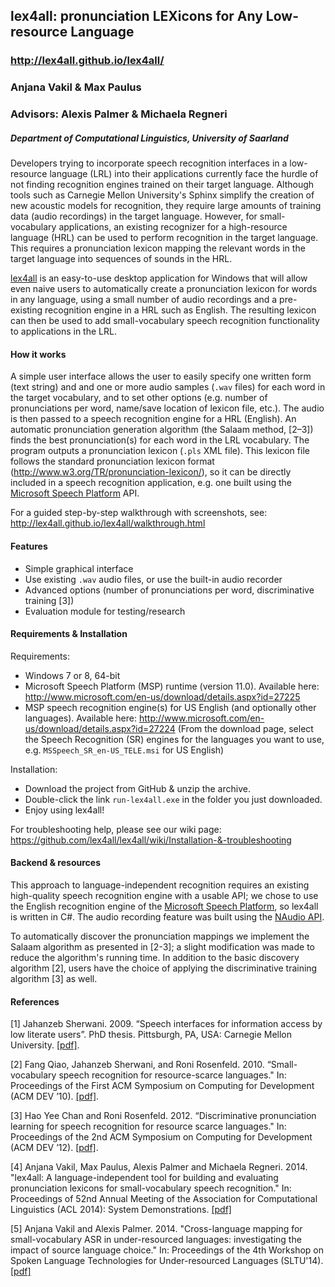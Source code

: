 ## lex4all: pronunciation LEXicons for Any Low-resource Language
### http://lex4all.github.io/lex4all/


### Anjana Vakil & Max Paulus
### Advisors: Alexis Palmer & Michaela Regneri
##### Department of Computational Linguistics, University of Saarland

Developers trying to incorporate speech recognition interfaces in a low-resource language (LRL) into their applications currently face the hurdle of not finding recognition engines trained on their target language. Although tools such as Carnegie Mellon University's Sphinx simplify the creation of new acoustic models for recognition, they require large amounts of training data (audio recordings) in the target language. However, for small-vocabulary applications, an existing recognizer for a high-resource language (HRL) can be used to perform recognition in the target language. This requires a pronunciation lexicon mapping the relevant words in the target language into sequences of sounds in the HRL.

[lex4all](https://github.com/lex4all/lex4all) is an easy-to-use desktop application for Windows that will allow even naive users to automatically create a pronunciation lexicon for words in any language, using a small number of audio recordings and a pre-existing recognition engine in a HRL such as English. The resulting lexicon can then be used to add small-vocabulary speech recognition functionality to applications in the LRL.

#### How it works

A simple user interface allows the user to easily specify one written form (text string) and and one or more audio samples (`.wav` files) for each word in the target vocabulary, and to set other options (e.g. number of pronunciations per word, name/save location of lexicon file, etc.). The audio is then passed to a speech recognition engine for a HRL (English). An automatic pronunciation generation algorithm (the Salaam method, [2–3]) finds the best pronunciation(s) for each word in the LRL vocabulary. The program outputs a pronunciation lexicon (`.pls` XML file). This lexicon file follows the standard pronunciation lexicon format (http://www.w3.org/TR/pronunciation-lexicon/), so it can be directly included in a speech recognition application, e.g. one built using the [Microsoft Speech Platform](http://msdn.microsoft.com/en-us/library/hh361572) API.

For a guided step-by-step walkthrough with screenshots, see:
http://lex4all.github.io/lex4all/walkthrough.html


#### Features

* Simple graphical interface
* Use existing `.wav` audio files, or use the built-in audio recorder
* Advanced options (number of pronunciations per word, discriminative training [3])
* Evaluation module for testing/research


#### Requirements & Installation

Requirements:
- Windows 7 or 8, 64-bit
- Microsoft Speech Platform (MSP) runtime (version 11.0). Available here: http://www.microsoft.com/en-us/download/details.aspx?id=27225
- MSP speech recognition engine(s) for US English (and optionally other languages). Available here:
http://www.microsoft.com/en-us/download/details.aspx?id=27224
(From the download page, select the Speech Recognition (SR) engines for the languages you want to use, e.g.  `MSSpeech_SR_en-US_TELE.msi` for US English)

Installation:
- Download the project from GitHub & unzip the archive.
- Double-click the link `run-lex4all.exe` in the folder you just downloaded.
- Enjoy using lex4all!

For troubleshooting help, please see our wiki page:
https://github.com/lex4all/lex4all/wiki/Installation-&-troubleshooting


#### Backend & resources

This approach to language-independent recognition requires an existing high-quality speech recognition engine with a usable API; we chose to use the English recognition engine of the [Microsoft Speech Platform](http://msdn.microsoft.com/en-us/library/hh361572), so lex4all is written in C#. The audio recording feature was built using the [NAudio API](http://naudio.codeplex.com/).

To automatically discover the pronunciation mappings we implement the Salaam algorithm as presented in [2-3]; a slight modification was made to reduce the algorithm's running time. In addition to the basic discovery algorithm [2], users have the choice of applying the discriminative training algorithm [3] as well. 

#### References

[1] Jahanzeb Sherwani. 2009. “Speech interfaces for information access by low literate users”. PhD thesis. Pittsburgh, PA, USA: Carnegie Mellon University. [\[pdf\]](http://reports-archive.adm.cs.cmu.edu/anon/anon/home/ftp/usr/ftp/2009/CMU-CS-09-131.pdf).

[2] Fang Qiao, Jahanzeb Sherwani, and Roni Rosenfeld. 2010. “Small-vocabulary speech recognition for resource-scarce languages." In: Proceedings of the First ACM Symposium on Computing for Development (ACM DEV ’10). [\[pdf\]](http://www.cs.cmu.edu/~roni/papers/salaam-DEV2010.pdf).

[3] Hao Yee Chan and Roni Rosenfeld. 2012. “Discriminative pronunciation learning for speech recognition for resource scarce languages." In: Proceedings of the 2nd ACM Symposium on Computing for Development (ACM DEV ’12). [\[pdf\]](http://www.cs.cmu.edu/~roni/papers/salaam-DEV2012.pdf).

[4] Anjana Vakil, Max Paulus, Alexis Palmer and Michaela Regneri. 2014. "lex4all: A language-independent tool for building and evaluating pronunciation lexicons for small-vocabulary speech recognition." In: Proceedings of 52nd Annual Meeting of the Association for Computational Linguistics (ACL 2014): System Demonstrations. [\[pdf\]](http://69.195.124.161/~aclwebor/anthology//P/P14/P14-5.pdf)

[5] Anjana Vakil and Alexis Palmer. 2014. "Cross-language mapping for small-vocabulary ASR in under-resourced languages: investigating the impact of source language choice." In: Proceedings of the 4th Workshop on Spoken Language Technologies for Under-resourced Languages (SLTU'14). [\[pdf\]](http://www.coli.uni-saarland.de/~apalmer/docs/vakil_crosslg_sltu2014.pdf)


